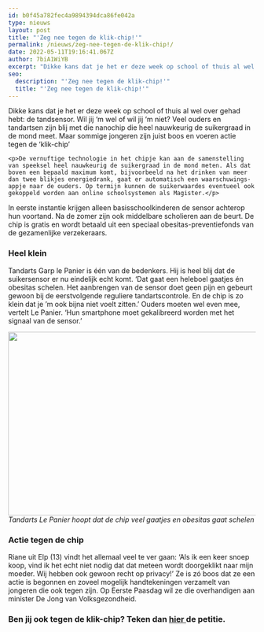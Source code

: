 ```yaml
---
id: b0f45a782fec4a9894394dca86fe042a
type: nieuws
layout: post
title: "'Zeg nee tegen de klik-chip!'"
permalink: /nieuws/zeg-nee-tegen-de-klik-chip!/
date: 2022-05-11T19:16:41.067Z
author: 7biA1WiYB
excerpt: "Dikke kans dat je het er deze week op school of thuis al wel over gehad hebt: de tandsensor. Wil jij ‘m wel of wil jij ‘m niet? Veel ouders en tandartsen zijn blij met die nanochip die heel nauwkeurig de suikergraad in de mond meet. Maar sommige jongeren zijn juist boos en voeren actie tegen de ‘klik-chip’  "
seo:
  description: "'Zeg nee tegen de klik-chip!'"
  title: "'Zeg nee tegen de klik-chip!'"
---
```

Dikke kans dat je het er deze week op school of thuis al wel over gehad hebt: de tandsensor. Wil jij ‘m wel of wil jij ‘m niet? Veel ouders en tandartsen zijn blij met die nanochip die heel nauwkeurig de suikergraad in de mond meet. Maar sommige jongeren zijn juist boos en voeren actie tegen de ‘klik-chip’  

    <p>De vernuftige technologie in het chipje kan aan de samenstelling van speeksel heel nauwkeurig de suikergraad in de mond meten. Als dat boven een bepaald maximum komt, bijvoorbeeld na het drinken van meer dan twee blikjes energiedrank, gaat er automatisch een waarschuwings-appje naar de ouders. Op termijn kunnen de suikerwaardes eventueel ook gekoppeld worden aan online schoolsystemen als Magister.</p>
<p>In eerste instantie krijgen alleen basisschoolkinderen de sensor achterop hun voortand. Na de zomer zijn ook middelbare scholieren aan de beurt. De chip is gratis en wordt betaald uit een speciaal obesitas-preventiefonds van de gezamenlijke verzekeraars.</p>
<h3>Heel klein</h3>
<p>Tandarts Garp le Panier is één van de bedenkers. Hij is heel blij dat de suikersensor er nu eindelijk echt komt. ‘Dat gaat een heleboel gaatjes én obesitas schelen. Het aanbrengen van de sensor doet geen pijn en gebeurt gewoon bij de eerstvolgende reguliere tandartscontrole. En de chip is zo klein dat je ’m ook bijna niet voelt zitten.’ Ouders moeten wel even mee, vertelt Le Panier. ‘Hun smartphone moet gekalibreerd worden met het signaal van de sensor.’</p>
<p><div class="media media-element-container media-default"><div id="file-532868" class="file file-image file-image-jpeg">

        
  
  <div class="content">
    <img height="1280" width="1920" style="width: 560px; height: 373px;" class="media-element file-default" data-delta="1" src="https://7dagen.netlify.app/sites/default/files/doctor-1149149_1920.jpg" alt="">  </div>

  
</div>
</div><em>Tandarts Le Panier hoopt dat de chip veel gaatjes en obesitas gaat schelen</em>
<h3>Actie tegen de chip</h3>
<p>Riane uit Elp (13) vindt het allemaal veel te ver gaan: ‘Als ik een keer snoep koop, vind ik het echt niet nodig dat dat meteen wordt doorgeklikt naar mijn moeder. Wij hebben ook gewoon recht op privacy!’ Ze is zó boos dat ze een actie is begonnen en zoveel mogelijk handtekeningen verzamelt van jongeren die ook tegen zijn. Op Eerste Paasdag wil ze die overhandigen aan minister De Jong van Volksgezondheid.</p>
<h3>Ben jij ook tegen de klik-chip? Teken dan <a href="https://7dagen.netlify.app/tandsensor">hier </a>de petitie.</h3>  
